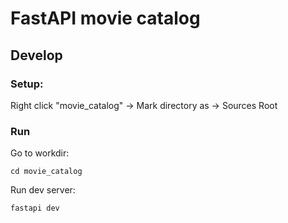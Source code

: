 # FastAPI movie catalog

## Develop

### Setup:

Right click "movie_catalog" -> Mark directory as -> Sources Root

### Run

Go to workdir:
```shell
cd movie_catalog
```

Run dev server:
```shell
fastapi dev
```